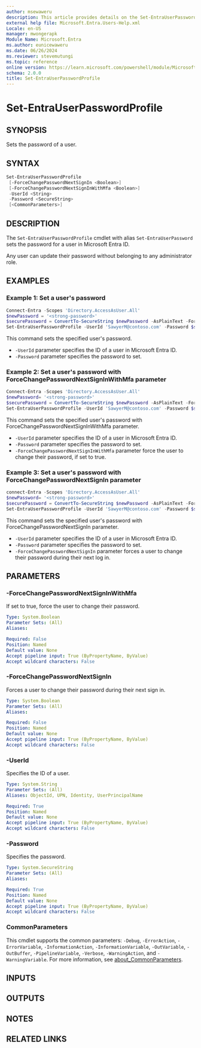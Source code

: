 ```yaml
---
author: msewaweru
description: This article provides details on the Set-EntraUserPasswordProfile command.
external help file: Microsoft.Entra.Users-Help.xml
Locale: en-US
manager: mwongerapk
Module Name: Microsoft.Entra
ms.author: eunicewaweru
ms.date: 06/26/2024
ms.reviewer: stevemutungi
ms.topic: reference
online version: https://learn.microsoft.com/powershell/module/Microsoft.Entra/Set-EntraUserPasswordProfile
schema: 2.0.0
title: Set-EntraUserPasswordProfile
---
```


# Set-EntraUserPasswordProfile

## SYNOPSIS

Sets the password of a user.

## SYNTAX

```powershell
Set-EntraUserPasswordProfile
 [-ForceChangePasswordNextSignIn <Boolean>]
 [-ForceChangePasswordNextSignInWithMfa <Boolean>]
 -UserId <String>
 -Password <SecureString>
 [<CommonParameters>]
```

## DESCRIPTION

The `Set-EntraUserPasswordProfile` cmdlet with alias `Set-EntraUserPassword` sets the password for a user in Microsoft Entra ID.

Any user can update their password without belonging to any administrator role.

## EXAMPLES

### Example 1: Set a user's password

```powershell
Connect-Entra -Scopes 'Directory.AccessAsUser.All'
$newPassword = '<strong-password>'
$securePassword = ConvertTo-SecureString $newPassword -AsPlainText -Force
Set-EntraUserPasswordProfile -UserId 'SawyerM@contoso.com' -Password $securePassword
```

This command sets the specified user's password.

- `-UserId` parameter specifies the ID of a user in Microsoft Entra ID.
- `-Password` parameter specifies the password to set.

### Example 2: Set a user's password with ForceChangePasswordNextSignInWithMfa parameter

```powershell
Connect-Entra -Scopes 'Directory.AccessAsUser.All'
$newPassword= '<strong-password>'
$securePassword = ConvertTo-SecureString $newPassword -AsPlainText -Force 
Set-EntraUserPasswordProfile -UserId 'SawyerM@contoso.com' -Password $securePassword -ForceChangePasswordNextSignInWithMfa $True
```

This command sets the specified user's password with ForceChangePasswordNextSignInWithMfa parameter.

- `-UserId` parameter specifies the ID of a user in Microsoft Entra ID.
- `-Password` parameter specifies the password to set.
- `-ForceChangePasswordNextSignInWithMfa` parameter force the user to change their password, if set to true.

### Example 3: Set a user's password with ForceChangePasswordNextSignIn parameter

```powershell
connect-Entra -Scopes 'Directory.AccessAsUser.All'
$newPassword= '<strong-password>'
$securePassword = ConvertTo-SecureString $newPassword -AsPlainText -Force
Set-EntraUserPasswordProfile -UserId 'SawyerM@contoso.com' -Password $securePassword -ForceChangePasswordNextSignIn $True
```

This command sets the specified user's password with ForceChangePasswordNextSignIn parameter.

- `-UserId` parameter specifies the ID of a user in Microsoft Entra ID.
- `-Password` parameter specifies the password to set.
- `-ForceChangePasswordNextSignIn` parameter forces a user to change their password during their next log in.

## PARAMETERS

### -ForceChangePasswordNextSignInWithMfa

If set to true, force the user to change their password.

```yaml
Type: System.Boolean
Parameter Sets: (All)
Aliases:

Required: False
Position: Named
Default value: None
Accept pipeline input: True (ByPropertyName, ByValue)
Accept wildcard characters: False
```

### -ForceChangePasswordNextSignIn

Forces a user to change their password during their next sign in.

```yaml
Type: System.Boolean
Parameter Sets: (All)
Aliases:

Required: False
Position: Named
Default value: None
Accept pipeline input: True (ByPropertyName, ByValue)
Accept wildcard characters: False
```

### -UserId

Specifies the ID of a user.

```yaml
Type: System.String
Parameter Sets: (All)
Aliases: ObjectId, UPN, Identity, UserPrincipalName

Required: True
Position: Named
Default value: None
Accept pipeline input: True (ByPropertyName, ByValue)
Accept wildcard characters: False
```

### -Password

Specifies the password.

```yaml
Type: System.SecureString
Parameter Sets: (All)
Aliases:

Required: True
Position: Named
Default value: None
Accept pipeline input: True (ByPropertyName, ByValue)
Accept wildcard characters: False
```

### CommonParameters

This cmdlet supports the common parameters: `-Debug`, `-ErrorAction`, `-ErrorVariable`, `-InformationAction`, `-InformationVariable`, `-OutVariable`, `-OutBuffer`, `-PipelineVariable`, `-Verbose`, `-WarningAction`, and `-WarningVariable`. For more information, see [about_CommonParameters](https://go.microsoft.com/fwlink/?LinkID=113216).

## INPUTS

## OUTPUTS

## NOTES

## RELATED LINKS
